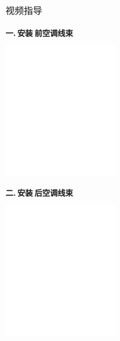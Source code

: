 <p style="font-size:25px;">视频指导</p>

## 一. 安装 前空调线束

<iframe src="//player.bilibili.com/player.html?isOutside=true&aid=112731248135959&bvid=BV1bQh8eBEj9&cid=500001605298473&p=1"
height="360"
autoplay=0
scrolling="no" border="0" frameborder="no" framespacing="0" allowfullscreen="true"></iframe>

## 二. 安装 后空调线束

<iframe src="//player.bilibili.com/player.html?isOutside=true&aid=112731248199795&bvid=BV1UQh8eBESq&cid=500001605300613&p=1"
height="360"
autoplay=0
scrolling="no" border="0" frameborder="no" framespacing="0" allowfullscreen="true"></iframe>

